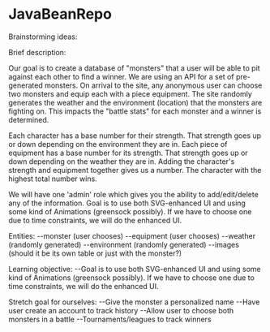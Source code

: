 # JavaBeanRepo

Brainstorming ideas:

Brief description:

Our goal is to create a database of "monsters" that a user will be able to pit against each other to find a winner. We
are using an API for a set of pre-generated monsters. On arrival to the site, any anonymous user can choose two monsters
and equip each with a piece equipment. The site randomly generates the weather and the environment (location) that the
monsters are fighting on. This impacts the "battle stats" for each monster and a winner is determined.

Each character has a base number for their strength. That strength goes up or down depending on the environment they are
in. Each piece of equipment has a base number for its strength. That strength goes up or down depending on the weather
they are in. Adding the character's strength and equipment together gives us a number. The character with the highest
total number wins.

We will have one 'admin' role which gives you the ability to add/edit/delete any of the information. Goal is to use both
SVG-enhanced UI and using some kind of Animations (greensock possibly). If we have to choose one due to time
constraints, we will do the enhanced UI.

Entities:
--monster (user chooses)
--equipment (user chooses)
--weather (randomly generated)
--environment (randomly generated)
--images (should it be its own table or just with the monster?)

Learning objective:
--Goal is to use both SVG-enhanced UI and using some kind of Animations (greensock possibly). If we have to choose one
due to time constraints, we will do the enhanced UI.

Stretch goal for ourselves:
--Give the monster a personalized name
--Have user create an account to track history
--Allow user to choose both monsters in a battle
--Tournaments/leagues to track winners 

